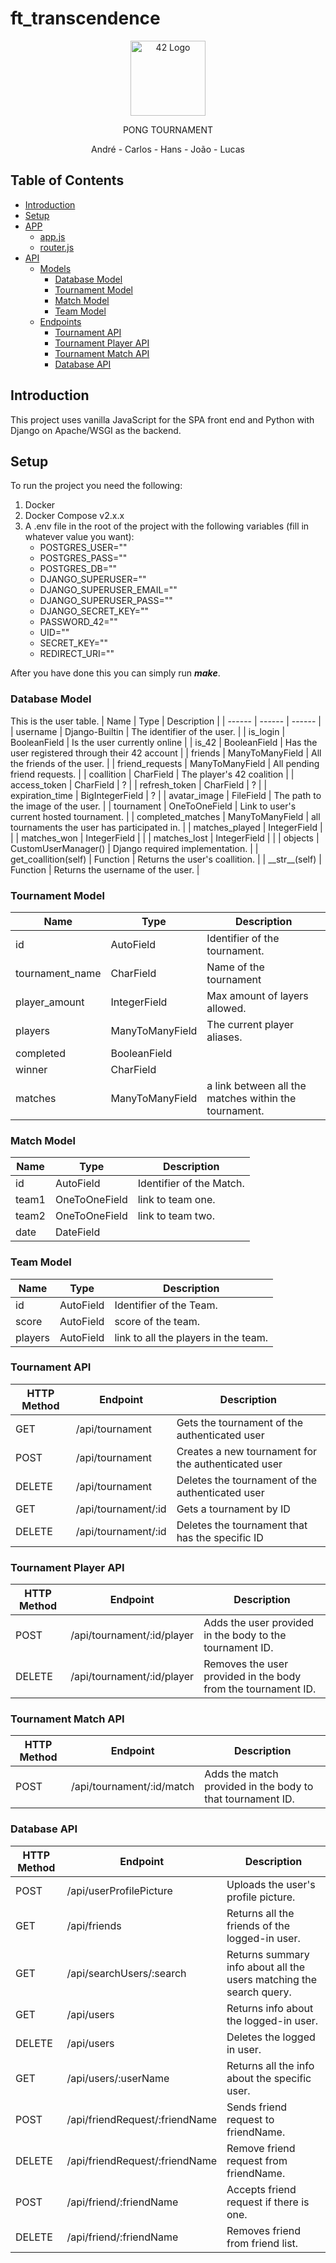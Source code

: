 

# ft_transcendence

<p align="center">
  <img src="https://auth.42.fr/auth/resources/0nmse/login/students/img/42_logo.svg" width="120" alt="42 Logo" /></a>
</p>
  
<p align="center">PONG TOURNAMENT</p>
<p align="center">André - Carlos - Hans - João - Lucas</p>

## Table of Contents
- [Introduction](#Introduction)
- [Setup](#Setup)
- [APP](#APP)
	- [app.js](#app-js)
	- [router.js](#router-js)
- [API](#Database-M)
    - [Models](#Database-M)
        - [Database Model](#Database-M) 
        - [Tournament Model](#Tournament-M) 
        - [Match Model](#Match-M) 
        - [Team Model](#Team-M) 
    - [Endpoints](#Tournament)
        - [Tournament API](#Tournament)
        - [Tournament Player API](#Tournament-Player)
        - [Tournament Match API](#Tournament-Match)
        - [Database API](#Database)


## Introduction <a name="Introduction"></a>
This project uses vanilla JavaScript for the SPA front end and Python with Django on Apache/WSGI as the backend.

## Setup <a name="Setup"></a>
To run the project you need the following:
1. Docker
2. Docker Compose v2.x.x
3. A .env file in the root of the project with the following variables (fill in whatever value you want):
    - POSTGRES_USER=""
    - POSTGRES_PASS=""
    - POSTGRES_DB=""
    - DJANGO_SUPERUSER=""
    - DJANGO_SUPERUSER_EMAIL=""
    - DJANGO_SUPERUSER_PASS=""
    - DJANGO_SECRET_KEY=""
    - PASSWORD_42=""
    - UID=""
    - SECRET_KEY=""
    - REDIRECT_URI=""

After you have done this you can simply run ***make***.

### Database Model <a name="Database-M"></a> 
This is the user table.
| Name | Type | Description |
| ------ | ------ | ------ |
| username              | Django-Builtin        | The identifier of the user.                       |
| is_login				| BooleanField          | Is the user currently online                      |
| is_42                 | BooleanField          | Has the user registered through their 42 account  |
| friends               | ManyToManyField       | All the friends of the user.                      |
| friend_requests       | ManyToManyField       | All pending friend requests.                      |
| coallition            | CharField             | The player's 42 coalition                        |
| access_token          | CharField             | ?                       |
| refresh_token         | CharField             | ?                       |
| expiration_time       | BigIntegerField       | ?                     |
| avatar_image          | FileField             | The path to the image of the user.                |
| tournament            | OneToOneField         | Link to user's current hosted tournament.         |
| completed_matches     | ManyToManyField       | all tournaments the user has participated in.     |
| matches_played        | IntegerField          |                        |
| matches_won           | IntegerField          |                        |
| matches_lost          | IntegerField          |                        |
| objects               | CustomUserManager()   | Django required implementation.                   |
| get_coallition(self)  | Function              | Returns the user's coallition.                    |
| \_\_str\_\_(self)     | Function              | Returns the username of the user.                 |


### Tournament Model <a name="Tournament-M"></a>
| Name | Type | Description |
| ------ | ------ | ------ |
| id                | AutoField         | Identifier of the tournament. |
| tournament_name   | CharField         | Name of the tournament        |
| player_amount     | IntegerField      | Max amount of layers allowed. |
| players           | ManyToManyField   | The current player aliases.   |
| completed         | BooleanField      |  |
| winner         	| CharField      	|  |
| matches         	| ManyToManyField   | a link between all the matches within the tournament. |

### Match Model <a name="Match-M"></a>
| Name | Type | Description |
| ------ | ------ | ------ |
| id                | AutoField         | Identifier of the Match. |
| team1             | OneToOneField         | link to team one. |
| team2             | OneToOneField         | link to team two. |
| date	            | DateField         |  |

### Team Model <a name="Team-M"></a>
| Name | Type | Description |
| ------ | ------ | ------ |
| id                | AutoField         | Identifier of the Team. |
| score             | AutoField         | score of the team. |
| players           | AutoField         | link to all the players in the team. |


### Tournament API <a name="Tournament"></a>
| HTTP Method | Endpoint | Description |
| ------ | ------ | ------ |
| GET       | /api/tournament           | Gets the tournament of the authenticated user         |
| POST      | /api/tournament           | Creates a new tournament for the authenticated user   |
| DELETE    | /api/tournament           | Deletes the tournament of the authenticated user      |
| GET       | /api/tournament/:id       | Gets a tournament by ID                               |
| DELETE    | /api/tournament/:id       | Deletes the tournament that has the specific ID       |


### Tournament Player API <a name="Tournament-Player"></a>
| HTTP Method | Endpoint | Description |
| ------ | ------ | ------ |
| POST 		| /api/tournament/:id/player | Adds the user provided in the body to the tournament ID.  |
| DELETE	| /api/tournament/:id/player | Removes the user provided in the body from the tournament ID. |


### Tournament Match API <a name="Tournament-Match"></a>
| HTTP Method | Endpoint | Description |
| ------ | ------ | ------ |
| POST      | /api/tournament/:id/match       | Adds the match provided in the body to that tournament ID.|

### Database API <a name="Database"></a>
| HTTP Method | Endpoint | Description |
| ------ | ------ | ------ |
| POST		| /api/userProfilePicture           | Uploads the user's profile picture.                                   |
| GET		| /api/friends                      | Returns all the friends of the logged-in user.                        |
| GET		| /api/searchUsers/:search          | Returns summary info about all the users matching the search query.   |
| GET		| /api/users                        | Returns info about the logged-in user.                                |
| DELETE	| /api/users                        | Deletes the logged in user.                                           |
| GET		| /api/users/:userName              | Returns all the info about the specific user.                         |
| POST		| /api/friendRequest/:friendName    | Sends friend request to friendName.                                   |
| DELETE	| /api/friendRequest/:friendName    | Remove friend request from friendName.                                |
| POST		| /api/friend/:friendName           | Accepts friend request if there is one.                               |
| DELETE	| /api/friend/:friendName           | Removes friend from friend list.                                      |
